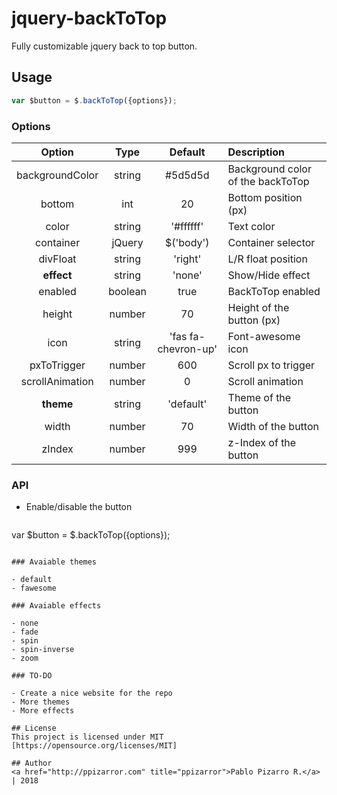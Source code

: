 # jquery-backToTop
Fully customizable jquery back to top button.

## Usage

```javascript
var $button = $.backToTop({options});
```

### Options

| Option | Type | Default | Description |
| :-:|:-:|:-:|:--|
| backgroundColor | string |#5d5d5d | Background color of the backToTop |
| bottom | int | 20 | Bottom position (px) |
| color | string | '#ffffff' | Text color |
| container | jQuery | $('body') | Container selector |
| divFloat | string | 'right' |L/R float position |
| **effect** | string | 'none' | Show/Hide effect |
| enabled | boolean | true | BackToTop enabled |
| height | number | 70 | Height of the button (px) |
| icon | string | 'fas fa-chevron-up' | Font-awesome icon |
| pxToTrigger | number | 600 | Scroll px to trigger |
| scrollAnimation | number | 0 | Scroll animation |
| **theme** | string | 'default' | Theme of the button |
| width | number | 70 | Width of the button |
| zIndex | number | 999 | z-Index of the button |


### API

- Enable/disable the button

>```javascript
var $button = $.backToTop({options});
```

### Avaiable themes

- default
- fawesome

### Avaiable effects

- none
- fade
- spin
- spin-inverse
- zoom

### TO-DO

- Create a nice website for the repo
- More themes
- More effects

## License
This project is licensed under MIT [https://opensource.org/licenses/MIT]

## Author
<a href="http://ppizarror.com" title="ppizarror">Pablo Pizarro R.</a> | 2018
